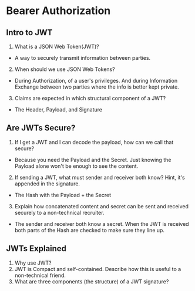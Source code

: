 # Bearer Authorization

## Intro to JWT

1. What is a JSON Web Token(JWT)?

* A way to securely transmit information between parties.

2. When should we use JSON Web Tokens?

* During Authorization, of a user's privileges. And during Information Exchange between two parties where the info is better kept private.

3. Claims are expected in which structural component of a JWT?

* The Header, Payload, and Signature

## Are JWTs Secure?

1. If I get a JWT and I can decode the payload, how can we call that secure?

* Because you need the Payload and the Secret. Just knowing the Payload alone won't be enough to see the content.

2. If sending a JWT, what must sender and receiver both know? Hint, it's appended in the signature.

* The Hash with the Payload + the Secret

3. Explain how concatenated content and secret can be sent and received securely to a non-technical recruiter.

* The sender and receiver both know a secret. When the JWT is received both parts of the Hash are checked to make sure they line up.

## JWTs Explained

1. Why use JWT?
2. JWT is Compact and self-contained. Describe how this is useful to a non-technical friend.
3. What are three components (the structure) of a JWT signature?